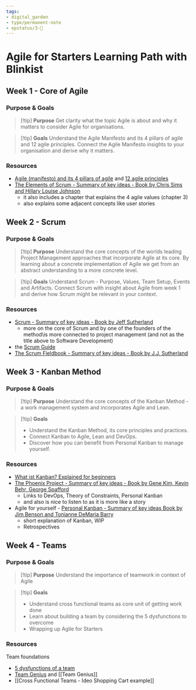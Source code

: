 ```yaml
---
tags: 
- digital_garden
- type/permanent-note
- epstatus/3-🌳
---
```

# Agile for Starters Learning Path with Blinkist
## Week 1 - Core of Agile
### Purpose & Goals
> [!tip] **Purpose**
> Get clarity what the topic Agile is about and why it matters to consider Agile for organisations.

> [!tip] **Goals**
> Understand the Agile Manifesto and its 4 pillars of agile and 12 agile principles. Connect the Agile Manifesto insights to your organisation and derive why it matters.


### Resources
+ [Agile (manifesto) and its 4 pillars of agile](https://agilemanifesto.org/ "https://agilemanifesto.org/") and [12 agile principles](https://agilemanifesto.org/principles.html "https://agilemanifesto.org/principles.html")
+ [The Elements of Scrum - Summary of key ideas - Book by Chris Sims and Hillary Louise Johnson](https://www.blinkist.com/en/nc/browse/books/the-elements-of-scrum-en?r=3&st=the+elem) 
	+ it also includes a chapter that explains the 4 agile values (chapter 3)
	+ also explains some adjacent concepts like user stories

## Week 2 - Scrum
### Purpose & Goals

> [!tip] **Purpose**
> Understand the core concepts of the worlds leading Project Management approaches that incorporate Agile at its core. By learning about a concrete implementation of Agile we get from an abstract understanding to a more concrete level.

> [!tip] **Goals**
> Understand Scrum - Purpose, Values, Team Setup, Events and Artifacts. Connect Scrum with insight about Agile from week 1 and derive how Scrum might be relevant in your context.

### Resources
+ [Scrum - Summary of key ideas - Book by Jeff Sutherland](https://www.blinkist.com/en/nc/browse/books/scrum-en) 
	+ more on the core of Scrum and by one of the founders of the method\is more connected to project management (and not as the title above to Software Development)
+ the [Scrum Guide](https://scrumguides.org/scrum-guide.html "https://scrumguides.org/scrum-guide.html")
+ [The Scrum Fieldbook - Summary of key ideas - Book by J.J. Sutherland](https://www.blinkist.com/en/nc/browse/books/the-scrum-fieldbook-en)

## Week 3 - Kanban Method
### Purpose & Goals
> [!tip] **Purpose**
> Understand the core concepts of the Kanban Method - a work management system and incorporates Agile and Lean.

> [!tip] **Goals**
> + Understand the Kanban Method, its core principles and practices.
> + Connect Kanban to Agile, Lean and DevOps. 
> + Discover how you can benefit from Personal Kanban to manage yourself.

### Resources
+ [What ist Kanban? Explained for beginners](https://kanbanize.com/kanban-resources/getting-started/what-is-kanban "https://kanbanize.com/kanban-resources/getting-started/what-is-kanban")
+ [The Phoenix Project - Summary of key ideas - Book by Gene Kim, Kevin Behr, George Spafford](https://www.blinkist.com/en/nc/browse/books/the-phoenix-project-en?r=1&st=the+pho) 
	+ Links to DevOps, Theory of Constraints, Personal Kanban
	+ and also is nice to listen to as it is more like a story
+ Agile for yourself - [Personal Kanban - Summary of key ideas  Book by Jim Benson and Tonianne DeMaria Barry](https://www.blinkist.com/en/nc/browse/books/personal-kanban-en?r=1&st=personal+kan)
	+ short explanation of Kanban, WIP
	+ Retrospectives

## Week 4 - Teams 
### Purpose & Goals
> [!tip] **Purpose**
> Understand the importance of teamwork in context of Agile

> [!tip] **Goals**
>  + Understand cross functional teams as core unit of getting work done 
>  + Learn about building a team by considering the 5 dysfunctions to overcome 
>  + Wrapping up Agile for Starters

### Resources
Team foundations
+ [5 dysfunctions of a team](https://www.blinkist.com/en/nc/browse/books/the-five-dysfunctions-of-a-team-en?r=1&st=5+dy "https://www.blinkist.com/en/nc/browse/books/the-five-dysfunctions-of-a-team-en?r=1&st=5+dy")
+ [Team Genius](https://www.blinkist.com/en/nc/browse/books/team-genius-en?r=2&st=tea) and [[Team Genius]]
+ [[Cross Functional Teams - Ideo Shopping Cart example]]
